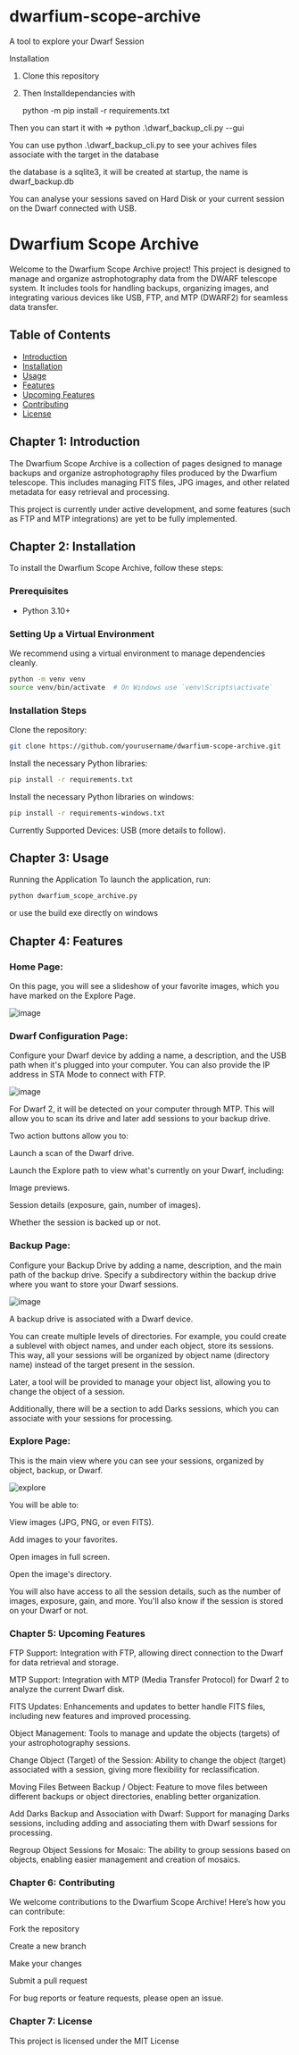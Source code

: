 # dwarfium-scope-archive
A tool to explore your Dwarf Session


Installation

1. Clone this repository 

2. Then Installdependancies  with
  
     python -m pip install -r requirements.txt


Then you can start it with => python .\dwarf_backup_cli.py --gui

You can use python .\dwarf_backup_cli.py to see your achives files associate with the target in the database

the database is a sqlite3, it will be created at startup, the name is dwarf_backup.db

You can analyse your sessions saved on Hard Disk or your current session on the Dwarf connected with USB.

# Dwarfium Scope Archive

Welcome to the Dwarfium Scope Archive project! 
This project is designed to manage and organize astrophotography data from the DWARF telescope system.
It includes tools for handling backups, organizing images, and integrating various devices like USB, FTP, and MTP (DWARF2) for seamless data transfer. 

## Table of Contents

- [Introduction](#chapter-1-introduction)
- [Installation](#chapter-2-installation)
- [Usage](#chapter-3-usage)
- [Features](#chapter-4-features)
- [Upcoming Features](#chapter-5-upcoming-features)
- [Contributing](#chapter-6-contributing)
- [License](#chapter-7-license)

## Chapter 1: Introduction

The Dwarfium Scope Archive is a collection of pages designed to manage backups and organize astrophotography files produced by the Dwarfium telescope. This includes managing FITS files, JPG images, and other related metadata for easy retrieval and processing.

This project is currently under active development, and some features (such as FTP and MTP integrations) are yet to be fully implemented.

## Chapter 2: Installation

To install the Dwarfium Scope Archive, follow these steps:

### Prerequisites

- Python 3.10+

### Setting Up a Virtual Environment

We recommend using a virtual environment to manage dependencies cleanly.
  ```bash
python -m venv venv
source venv/bin/activate  # On Windows use `venv\Scripts\activate`

  ```

### Installation Steps
Clone the repository:

  ```bash
git clone https://github.com/yourusername/dwarfium-scope-archive.git
  ```
  
Install the necessary Python libraries:

  ```bash
pip install -r requirements.txt
  ```

Install the necessary Python libraries on windows:

  ```bash
pip install -r requirements-windows.txt
  ```

Currently Supported Devices: USB (more details to follow).

## Chapter 3: Usage

Running the Application
To launch the application, run:

  ```bash
python dwarfium_scope_archive.py
  ```

or use the build exe directly on windows

## Chapter 4: Features

### Home Page:

On this page, you will see a slideshow of your favorite images, which you have marked on the Explore Page.

![image](https://github.com/user-attachments/assets/8d4f60fe-27a2-462e-a834-7c98972c011a)

### Dwarf Configuration Page:

Configure your Dwarf device by adding a name, a description, and the USB path when it's plugged into your computer. You can also provide the IP address in STA Mode to connect with FTP.

![image](https://github.com/user-attachments/assets/58704632-0e47-4f06-ba20-37278b679dbe)

For Dwarf 2, it will be detected on your computer through MTP. This will allow you to scan its drive and later add sessions to your backup drive.

Two action buttons allow you to:

Launch a scan of the Dwarf drive.

Launch the Explore path to view what's currently on your Dwarf, including:

Image previews.

Session details (exposure, gain, number of images).

Whether the session is backed up or not.

### Backup Page:

Configure your Backup Drive by adding a name, description, and the main path of the backup drive. Specify a subdirectory within the backup drive where you want to store your Dwarf sessions.

![image](https://github.com/user-attachments/assets/2c73c433-e4fb-40d2-887e-bb748ebe40ef)

A backup drive is associated with a Dwarf device.

You can create multiple levels of directories. For example, you could create a sublevel with object names, and under each object, store its sessions. This way, all your sessions will be organized by object name (directory name) instead of the target present in the session.

Later, a tool will be provided to manage your object list, allowing you to change the object of a session.

Additionally, there will be a section to add Darks sessions, which you can associate with your sessions for processing.

### Explore Page:
This is the main view where you can see your sessions, organized by object, backup, or Dwarf.

![explore](https://github.com/user-attachments/assets/2b46a0eb-c110-4263-a3b7-1572aaab5537)

You will be able to:

View images (JPG, PNG, or even FITS).

Add images to your favorites.

Open images in full screen.

Open the image's directory.

You will also have access to all the session details, such as the number of images, exposure, gain, and more.
You'll also know if the session is stored on your Dwarf or not.

### Chapter 5: Upcoming Features

FTP Support:
Integration with FTP, allowing direct connection to the Dwarf for data retrieval and storage.

MTP Support:
Integration with MTP (Media Transfer Protocol) for Dwarf 2 to analyze the current Dwarf disk.

FITS Updates:
Enhancements and updates to better handle FITS files, including new features and improved processing.

Object Management:
Tools to manage and update the objects (targets) of your astrophotography sessions.

Change Object (Target) of the Session:
Ability to change the object (target) associated with a session, giving more flexibility for reclassification.

Moving Files Between Backup / Object:
Feature to move files between different backups or object directories, enabling better organization.

Add Darks Backup and Association with Dwarf:
Support for managing Darks sessions, including adding and associating them with Dwarf sessions for processing.

Regroup Object Sessions for Mosaic:
The ability to group sessions based on objects, enabling easier management and creation of mosaics.


### Chapter 6: Contributing

We welcome contributions to the Dwarfium Scope Archive! Here’s how you can contribute:

Fork the repository

Create a new branch

Make your changes

Submit a pull request

For bug reports or feature requests, please open an issue.

### Chapter 7: License

This project is licensed under the MIT License

